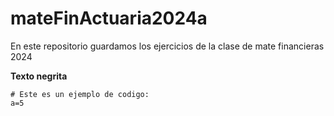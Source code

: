 # mateFinActuaria2024a
En este repositorio guardamos los ejercicios de la clase de mate financieras 2024

**Texto negrita**

``` 
# Este es un ejemplo de codigo:
a=5
```
